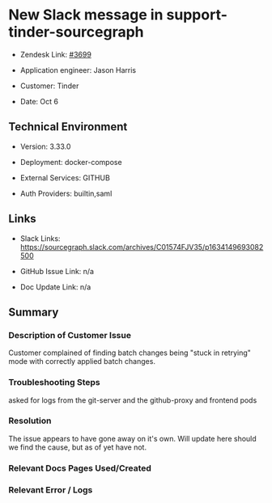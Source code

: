 

# New Slack message in support-tinder-sourcegraph <!-- Ticket Title  Hint: include keywords to make it searchable -->



- Zendesk Link: [#3699](https://sourcegraph.zendesk.com/agent/tickets/3699)

- Application engineer: Jason Harris

- Customer: Tinder <!-- Redact if this contains personally identifying information -->

- Date: Oct 6


<!-- Data populated from integration, speak to Ben Gordon or Michael Bali if not working -->

<!-- During Internal team trial, fill missing data manually (we are waiting for all data to sync) -->



## Technical Environment

- Version: 3.33.0​

- Deployment: docker-compose

- External Services: GITHUB

- Auth Providers: builtin,saml





## Links
<!-- Data for application engineer manual entry -->
- Slack Links: https://sourcegraph.slack.com/archives/C01574FJV35/p1634149693082500

- GitHub Issue Link: n/a

- Doc Update Link: n/a



## Summary

### Description of Customer Issue

Customer complained of finding batch changes being "stuck in retrying" mode with correctly applied batch changes.



### Troubleshooting Steps

asked for logs from the git-server and the github-proxy and frontend pods



### Resolution

The issue appears to have gone away on it's own. Will update here should we find the cause, but as of yet have not.



### Relevant Docs Pages Used/Created



### Relevant Error / Logs

<!-- Please redact keys, tokens, and personal identifying information -->




<!-- Once complete, upload a copy to https://github.com/sourcegraph/support-tools-internal/tree/main/resolved-tickets as a .md file -->
<!-- Name the file 3699.md -->
